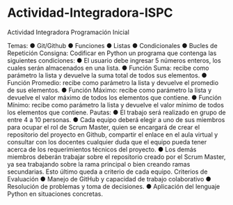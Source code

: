 # Actividad-Integradora-ISPC
Actividad Integradora Programación Inicial

Temas:
● Git/Github
● Funciones
● Listas
● Condicionales
● Bucles de Repetición
Consigna:
Codificar en Python un programa que contenga las siguientes condiciones:
● El usuario debe ingresar 5 números enteros, los cuales serán almacenados en una
lista.
● Función Suma: recibe como parámetro la lista y devuelve la suma total de todos
sus elementos.
● Función Promedio: recibe como parámetro la lista y devuelve el promedio de sus
elementos.
● Función Máximo: recibe como parámetro la lista y devuelve el valor máximo de
todos los elementos que contiene.
● Función Mínimo: recibe como parámetro la lista y devuelve el valor mínimo de
todos los elementos que contiene.
Pautas:
● El trabajo será realizado en grupo de entre 4 a 10 personas.
● Cada equipo deberá elegir a uno de sus miembros para ocupar el rol de Scrum
Master, quien se encargará de crear el repositorio del proyecto en Github, compartir
el enlace en el aula virtual y consultar con los docentes cualquier duda que el equipo
pueda tener acerca de los requerimientos técnicos del proyecto.
● Los demás miembros deberán trabajar sobre el repositorio creado por el Scrum
Master, ya sea trabajando sobre la rama principal o bien creando ramas
secundarias. Esto último queda a criterio de cada equipo.
Criterios de Evaluación
● Manejo de GitHub y capacidad de trabajo colaborativo
● Resolución de problemas y toma de decisiones.
● Aplicación del lenguaje Python en situaciones concretas.
